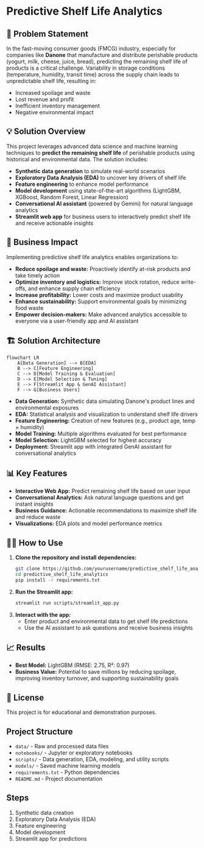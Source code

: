 # Predictive Shelf Life Analytics

## 🚩 Problem Statement

In the fast-moving consumer goods (FMCG) industry, especially for companies like **Danone** that manufacture and distribute perishable products (yogurt, milk, cheese, juice, bread), predicting the remaining shelf life of products is a critical challenge. Variability in storage conditions (temperature, humidity, transit time) across the supply chain leads to unpredictable shelf life, resulting in:
- Increased spoilage and waste
- Lost revenue and profit
- Inefficient inventory management
- Negative environmental impact

## 💡 Solution Overview

This project leverages advanced data science and machine learning techniques to **predict the remaining shelf life** of perishable products using historical and environmental data. The solution includes:
- **Synthetic data generation** to simulate real-world scenarios
- **Exploratory Data Analysis (EDA)** to uncover key drivers of shelf life
- **Feature engineering** to enhance model performance
- **Model development** using state-of-the-art algorithms (LightGBM, XGBoost, Random Forest, Linear Regression)
- **Conversational AI assistant** (powered by Gemini) for natural language analytics
- **Streamlit web app** for business users to interactively predict shelf life and receive actionable insights

## 🌟 Business Impact

Implementing predictive shelf life analytics enables organizations to:
- **Reduce spoilage and waste:** Proactively identify at-risk products and take timely action
- **Optimize inventory and logistics:** Improve stock rotation, reduce write-offs, and enhance supply chain efficiency
- **Increase profitability:** Lower costs and maximize product usability
- **Enhance sustainability:** Support environmental goals by minimizing food waste
- **Empower decision-makers:** Make advanced analytics accessible to everyone via a user-friendly app and AI assistant

## 🏗️ Solution Architecture

```mermaid
flowchart LR
    A[Data Generation] --> B[EDA]
    B --> C[Feature Engineering]
    C --> D[Model Training & Evaluation]
    D --> E[Model Selection & Tuning]
    E --> F[Streamlit App & GenAI Assistant]
    F --> G[Business Users]
```

- **Data Generation:** Synthetic data simulating Danone's product lines and environmental exposures
- **EDA:** Statistical analysis and visualization to understand shelf life drivers
- **Feature Engineering:** Creation of new features (e.g., product age, temp × humidity)
- **Model Training:** Multiple algorithms evaluated for best performance
- **Model Selection:** LightGBM selected for highest accuracy
- **Deployment:** Streamlit app with integrated GenAI assistant for conversational analytics

## 📊 Key Features

- **Interactive Web App:** Predict remaining shelf life based on user input
- **Conversational Analytics:** Ask natural language questions and get instant insights
- **Business Guidance:** Actionable recommendations to maximize shelf life and reduce waste
- **Visualizations:** EDA plots and model performance metrics

## 🧑‍💻 How to Use

1. **Clone the repository and install dependencies:**
   ```sh
   git clone https://github.com/yourusername/predictive_shelf_life_analytics.git
   cd predictive_shelf_life_analytics
   pip install -r requirements.txt
   ```
2. **Run the Streamlit app:**
   ```sh
   streamlit run scripts/streamlit_app.py
   ```
3. **Interact with the app:**  
   - Enter product and environmental data to get shelf life predictions
   - Use the AI assistant to ask questions and receive business insights

## 📈 Results

- **Best Model:** LightGBM (RMSE: 2.75, R²: 0.97)
- **Business Value:** Potential to save millions by reducing spoilage, improving inventory turnover, and supporting sustainability goals

## 📄 License

This project is for educational and demonstration purposes.

## Project Structure
- `data/` - Raw and processed data files
- `notebooks/` - Jupyter or exploratory notebooks
- `scripts/` - Data generation, EDA, modeling, and utility scripts
- `models/` - Saved machine learning models
- `requirements.txt` - Python dependencies
- `README.md` - Project documentation

## Steps
1. Synthetic data creation
2. Exploratory Data Analysis (EDA)
3. Feature engineering
4. Model development
5. Streamlit app for predictions
